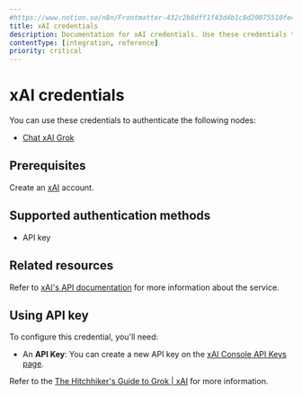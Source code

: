 ```yaml
---
#https://www.notion.so/n8n/Frontmatter-432c2b8dff1f43d4b1c8d20075510fe4
title: xAI credentials
description: Documentation for xAI credentials. Use these credentials to authenticate xAI in n8n, a workflow automation platform.
contentType: [integration, reference]
priority: critical
---
```


# xAI credentials

You can use these credentials to authenticate the following nodes:

- [Chat xAI Grok](/integrations/builtin/cluster-nodes/sub-nodes/n8n-nodes-langchain.lmchatxaigrok.md)

## Prerequisites

Create an [xAI](https://accounts.x.ai/sign-up) account.

## Supported authentication methods

- API key

## Related resources

Refer to [xAI's API documentation](https://docs.x.ai/docs/api-reference) for more information about the service.

## Using API key

To configure this credential, you'll need:

- An **API Key**: You can create a new API key on the [xAI Console API Keys page](https://console.x.ai/team/default/api-keys).

Refer to the [The Hitchhiker's Guide to Grok | xAI](https://docs.x.ai/docs/tutorial) for more information.
